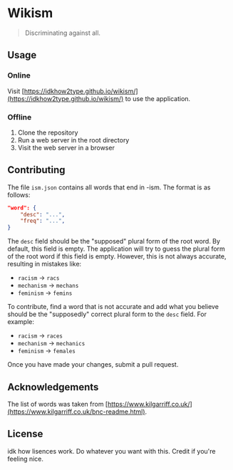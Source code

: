 # Wikism

> Discriminating against all.

## Usage

### Online

Visit [https://idkhow2type.github.io/wikism/](https://idkhow2type.github.io/wikism/) to use the application.

### Offline

1. Clone the repository
2. Run a web server in the root directory
3. Visit the web server in a browser

## Contributing

The file `ism.json` contains all words that end in -ism. The format is as follows:

```json
"word": {
    "desc": "...",
    "freq": "...",
}
```

The `desc` field should be the "supposed" plural form of the root word. By default, this field is empty. The application will try to guess the plural form of the root word if this field is empty. However, this is not always accurate, resulting in mistakes like:

-   `racism` -> `racs`
-   `mechanism` -> `mechans`
-   `feminism` -> `femins`

To contribute, find a word that is not accurate and add what you believe should be the "supposedly" correct plural form to the `desc` field. For example:

-   `racism` -> `races`
-   `mechanism` -> `mechanics`
-   `feminism` -> `females`

Once you have made your changes, submit a pull request.

## Acknowledgements

The list of words was taken from [https://www.kilgarriff.co.uk/](https://www.kilgarriff.co.uk/bnc-readme.html).

## License

idk how lisences work. Do whatever you want with this. Credit if you're feeling nice.

